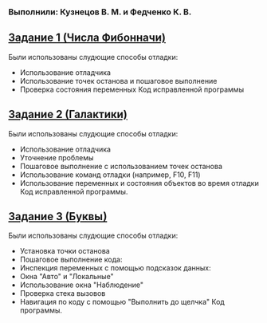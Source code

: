 ### Выполнили: Кузнецов В. М. и Федченко К. В.
## [Задание 1 (Числа Фибонначи)](https://learn.microsoft.com/ru-ru/visualstudio/debugger/debugging-absolute-beginners?view=vs-2022&amp%3Bsource=recommendations&amp%3Btabs=csharp&tabs=csharp)
Были использованы слудющие способы отладки:
* Использование отладчика
* Использование точек останова и пошаговое выполнение
* Проверка состояния переменных
Код исправленной программы
## [Задание 2 (Галактики)](https://learn.microsoft.com/ru-ru/visualstudio/debugger/debugging-absolute-beginners?view=vs-2022&amp%3Bsource=recommendations&amp%3Btabs=csharp&tabs=csharp)
Были использованы слудющие способы отладки:
* Использование отладчика
* Уточнение проблемы
* Пошаговое выполнение с использованием точек останова
* Использование команд отладки (например, F10, F11)
* Использование переменных и состояния объектов во время отладки
Код исправленной программы.
## [Задание 3 (Буквы)](https://learn.microsoft.com/ru-ru/visualstudio/get-started/csharp/tutorial-debugger?view=vs-2022&toc=%2Fvisualstudio%2Fdebugger%2Ftoc.json&amp%3Bview=vs-2022)
Были использованы слудющие способы отладки:
* Установка точки останова
* Пошаговое выполнение кода:
* Инспекция переменных с помощью подсказок данных:
* Окна "Авто" и "Локальные"
* Использование окна "Наблюдение"
* Проверка стека вызовов
* Навигация по коду с помощью "Выполнить до щелчка"
Код программы.
